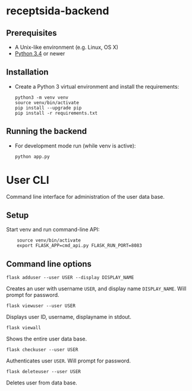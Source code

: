 # receptsida-backend


## Prerequisites

* A Unix-like environment (e.g. Linux, OS X)
* [Python 3.4](http://python.org/) or newer


## Installation

* Create a Python 3 virtual environment and install the requirements:

    ```
    python3 -m venv venv
    source venv/bin/activate
    pip install --upgrade pip
    pip install -r requirements.txt
    ```

## Running the backend

* For development mode run (while venv is active):

    ```
    python app.py
    ```


# User CLI

Command line interface for administration of the user data base.

## Setup

Start venv and run command-line API:

```
    source venv/bin/activate
    export FLASK_APP=cmd_api.py FLASK_RUN_PORT=8083
```

## Command line options

    flask adduser --user USER --display DISPLAY_NAME

Creates an user with username `USER`, and display name `DISPLAY_NAME`.
Will prompt for password.


    flask viewuser --user USER

Displays user ID, username, displayname in stdout.


    flask viewall

Shows the entire user data base.


    flask checkuser --user USER

Authenticates user `USER`. Will prompt for password.


    flask deleteuser --user USER

Deletes user from data base.
